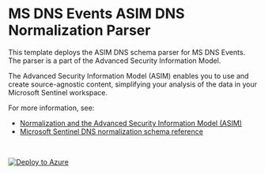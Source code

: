 # MS DNS Events ASIM DNS Normalization Parser

This template deploys the ASIM DNS schema parser for MS DNS Events. The parser is a part of the Advanced Security Information Model.

The Advanced Security Information Model (ASIM) enables you to use and create source-agnostic content, simplifying your analysis of the data in your Microsoft Sentinel workspace.

For more information, see:

- [Normalization and the Advanced Security Information Model (ASIM)](https://aka.ms/AboutASIM)
- [Microsoft Sentinel DNS normalization schema reference](https://aka.ms/ASimDnsDoc)

<br>
 

[![Deploy to Azure](https://aka.ms/deploytoazurebutton)](https://portal.azure.com/#create/Microsoft.Template/uri/https%3A%2F%2Fraw.githubusercontent.com%2FAzure%2FAzure-Sentinel%2Fmaster%2FParsers%2FASimDns%2FARM%2FASimDnsMicrosoftOMS%2FASimDnsMicrosoftOMS.json)
